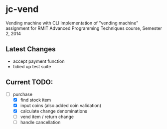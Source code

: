 jc-vend
==========

Vending machine with CLI
  Implementation of "vending machine" assignment for RMIT Advanced Programming Techniques course, Semester 2, 2014

Latest Changes
----------
- accept payment function
- tidied up test suite  
  
Current TODO:
----------
- [ ] purchase
  - [x] find stock item
  - [x] input coins (also added coin validation)
  - [x] calculate change denominations
  - [ ] vend item / return change
  - [ ] handle cancellation
